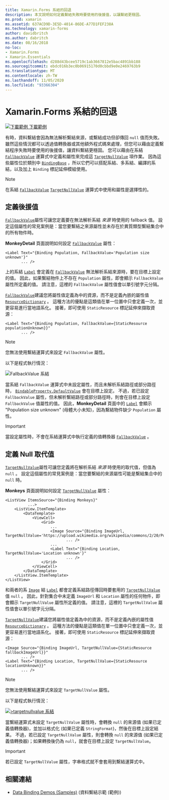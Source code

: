 ```yaml
---
title: Xamarin.Forms 系結的回退
description: 本文說明如何定義繫結失敗時要使用的後援值，以讓繫結更穩固。
ms.prod: xamarin
ms.assetid: 637ACD9D-3E5D-4014-86DE-A77D1FEF238A
ms.technology: xamarin-forms
author: davidbritch
ms.author: dabritch
ms.date: 08/16/2018
no-loc:
- Xamarin.Forms
- Xamarin.Essentials
ms.openlocfilehash: d288d43bcee5719c1ab3667812e5bac4891bb188
ms.sourcegitcommit: ebdc016b3ec0b06915170d0cbbd9e0e2469763b9
ms.translationtype: MT
ms.contentlocale: zh-TW
ms.lasthandoff: 11/05/2020
ms.locfileid: "93366304"
---
```

# <a name="xamarinforms-binding-fallbacks"></a>Xamarin.Forms 系結的回退

[![下載範例](~/media/shared/download.png) 下載範例](/samples/xamarin/xamarin-forms-samples/databindingdemos)

有時，資料繫結會因為無法解析繫結來源，或繫結成功但卻傳回 `null` 值而失敗。 雖然這些情況都可以透過值轉換器或其他額外程式碼來處理，但您可以藉由定義繫結程序失敗時要使用的後援值，讓資料繫結更穩固。 您可以藉由在系結 [`FallbackValue`](xref:Xamarin.Forms.BindingBase.FallbackValue) 運算式中定義和屬性來完成這 [`TargetNullValue`](xref:Xamarin.Forms.BindingBase.TargetNullValue) 項作業。 因為這些屬性位於類別中 [`BindingBase`](xref:Xamarin.Forms.BindingBase) ，所以它們可以搭配系結、多系結、編譯的系結，以及加上 `Binding` 標記延伸模組使用。

> [!NOTE]
> 在系結 [`FallbackValue`](xref:Xamarin.Forms.BindingBase.FallbackValue) [`TargetNullValue`](xref:Xamarin.Forms.BindingBase.TargetNullValue) 運算式中使用和屬性是選擇性的。

## <a name="defining-a-fallback-value"></a>定義後援值

[`FallbackValue`](xref:Xamarin.Forms.BindingBase.FallbackValue)屬性可讓您定義要在無法解析系結 *來源* 時使用的 fallback 值。 設定這個屬性的常見案例是：當您要繫結之來源屬性並未存在於異質類型繫結集合中的所有物件時。

**MonkeyDetail** 頁面說明如何設定 [`FallbackValue`](xref:Xamarin.Forms.BindingBase.FallbackValue) 屬性：

```xaml
<Label Text="{Binding Population, FallbackValue='Population size unknown'}"
       ... />   
```

上的系結 [`Label`](xref:Xamarin.Forms.Label) 會定義在 [`FallbackValue`](xref:Xamarin.Forms.BindingBase.FallbackValue) 無法解析系結來源時，要在目標上設定的值。 因此，如果繫結物件上不存在 `Population` 屬性，即會顯示 `FallbackValue` 屬性所定義的值。 請注意，這裡的 `FallbackValue` 屬性值會以單引號字元分隔。

[`FallbackValue`](xref:Xamarin.Forms.BindingBase.FallbackValue)建議您將屬性值定義為中的資源，而不是定義內嵌的屬性值 [`ResourceDictionary`](xref:Xamarin.Forms.ResourceDictionary) 。 這種方法的優點是這類值在單一位置中只會定義一次，並更容易進行當地語系化。 接著，即可使用 `StaticResource` 標記延伸來擷取資源：

```xaml
<Label Text="{Binding Population, FallbackValue={StaticResource populationUnknown}}"
       ... />  
```

> [!NOTE]
> 您無法使用繫結運算式來設定 `FallbackValue` 屬性。

以下是程式執行情況：

![FallbackValue 系結](binding-fallbacks-images/bindingunavailable-detail-cropped.png "FallbackValue 系結")

當系結 `FallbackValue` 運算式中未設定屬性，而且未解析系結路徑或部分路徑時， [`BindableProperty.DefaultValue`](xref:Xamarin.Forms.BindableProperty.DefaultValue) 會在目標上設定。 不過，若已設定 `FallbackValue` 屬性，但未解析繫結路徑或部分路徑時，則會在目標上設定 `FallbackValue` 值屬性的值。 因此，**MonkeyDetail** 頁面中的 [`Label`](xref:Xamarin.Forms.Label) 會顯示 "Population size unknown" (母體大小未知)，因為繫結物件缺少 `Population` 屬性。

> [!IMPORTANT]
> 當設定屬性時，不會在系結運算式中執行定義的值轉換器 [`FallbackValue`](xref:Xamarin.Forms.BindingBase.FallbackValue) 。

## <a name="defining-a-null-replacement-value"></a>定義 Null 取代值

[`TargetNullValue`](xref:Xamarin.Forms.BindingBase.TargetNullValue)屬性可讓您定義將在解析系結 *來源* 時使用的取代值，但值為 `null` 。 設定這個屬性的常見案例是：當您要繫結的來源屬性可能是繫結集合中的 `null` 時。

**Monkeys** 頁面說明如何設定 [`TargetNullValue`](xref:Xamarin.Forms.BindingBase.TargetNullValue) 屬性：

```xaml
<ListView ItemsSource="{Binding Monkeys}"
          ...>
    <ListView.ItemTemplate>
        <DataTemplate>
            <ViewCell>
                <Grid>
                    ...
                    <Image Source="{Binding ImageUrl, TargetNullValue='https://upload.wikimedia.org/wikipedia/commons/2/20/Point_d_interrogation.jpg'}"
                           ... />
                    ...
                    <Label Text="{Binding Location, TargetNullValue='Location unknown'}"
                           ... />
                </Grid>
            </ViewCell>
        </DataTemplate>
    </ListView.ItemTemplate>
</ListView>
```

和兩者的系 [`Image`](xref:Xamarin.Forms.Image) 結 [`Label`](xref:Xamarin.Forms.Label) 都會定義系結路徑傳回時要套用的 [`TargetNullValue`](xref:Xamarin.Forms.BindingBase.TargetNullValue) 值 `null` 。 因此，針對集合中未定義 `ImageUrl` 和 `Location` 屬性的任何物件，即會顯示 `TargetNullValue` 屬性所定義的值。 請注意，這裡的 `TargetNullValue` 屬性值會以單引號字元分隔。

[`TargetNullValue`](xref:Xamarin.Forms.BindingBase.TargetNullValue)建議您將屬性值定義為中的資源，而不是定義內嵌的屬性值 [`ResourceDictionary`](xref:Xamarin.Forms.ResourceDictionary) 。 這種方法的優點是這類值在單一位置中只會定義一次，並更容易進行當地語系化。 接著，即可使用 `StaticResource` 標記延伸來擷取資源：

```xaml
<Image Source="{Binding ImageUrl, TargetNullValue={StaticResource fallbackImageUrl}}"
       ... />
<Label Text="{Binding Location, TargetNullValue={StaticResource locationUnknown}}"
       ... />
```

> [!NOTE]
> 您無法使用繫結運算式來設定 `TargetNullValue` 屬性。

以下是程式執行情況：

[![>targetnullvalue 系結](binding-fallbacks-images/bindingunavailable-small.png ">targetnullvalue 系結")](binding-fallbacks-images/bindingunavailable-large.png#lightbox ">targetnullvalue 系結")

當繫結運算式未設定 `TargetNullValue` 屬性時，會轉換 `null` 的來源值 (如果已定義值轉換器)，並加以格式化 (如果已定義 `StringFormat`)，然後在目標上設定結果。 不過，若已設定 `TargetNullValue` 屬性，則會轉換 `null` 的來源值 (如果已定義值轉換器)；如果轉換後仍為 `null`，就會在目標上設定 `TargetNullValue`。

> [!IMPORTANT]
> 若已設定 `TargetNullValue` 屬性，字串格式就不會套用到繫結運算式中。

## <a name="related-links"></a>相關連結

- [Data Binding Demos (Samples)](/samples/xamarin/xamarin-forms-samples/databindingdemos) (資料繫結示範 (範例))